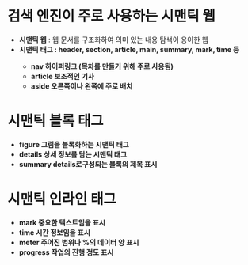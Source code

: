 # 검색 엔진이 주로 사용하는 시맨틱 웹
- <strong>시맨틱 웹</strong> : 웹 문서를 구조화하여 의미 있는 내용 탐색이 용이한 웹
- <strong>시맨틱 태그<strong> : header, section, article, main, summary, mark, time 등
  - <strong>nav</strong> 하이퍼링크 (목차를 만들기 위해 주로 사용됨)
  - <strong>article</strong> 보조적인 기사
  - <strong>aside</strong> 오른쪽이나 왼쪽에 주로 배치
# 시맨틱 블록 태그
- <strong>figure</strong> 그림을 블록화하는 시맨틱 태그
- <strong>details</strong> 상세 정보를 담는 시맨틱 태그
- <strong>summary</strong> details로구성되는 블록의 제목 표시
# 시맨틱 인라인 태그
- <strong>mark</strong> 중요한 텍스트임을 표시
- <strong>time</strong> 시간 정보임을 표시
- <strong>meter</strong> 주어진 범위나 %의 데이터 양 표시
- <strong>progress</strong> 작업의 진행 정도 표시
